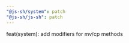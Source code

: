 ```yaml
---
"@js-sh/system": patch
"@js-sh/js-sh": patch
---
```


feat(system): add modifiers for mv/cp methods
